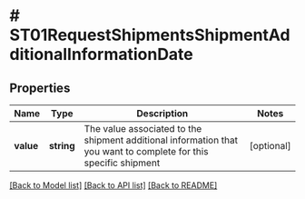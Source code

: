 # # ST01RequestShipmentsShipmentAdditionalInformationDate

## Properties

Name | Type | Description | Notes
------------ | ------------- | ------------- | -------------
**value** | **string** | The value associated to the shipment additional information that you want to complete for this specific shipment | [optional]

[[Back to Model list]](../../README.md#models) [[Back to API list]](../../README.md#endpoints) [[Back to README]](../../README.md)
